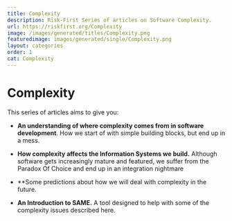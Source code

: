 ```yaml
---
title: Complexity
description: Risk-First Series of articles on Software Complexity.
url: https://riskfirst.org/Complexity
image: /images/generated/titles/Complexity.png
featuredimage: images/generated/single/Complexity.png
layout: categories
order: 1
cat: Complexity
---
```


# Complexity

This series of articles aims to give you:

- **An understanding of where complexity comes from in software development**.  How we start of with simple building blocks, but end up in a mess.

- **How complexity affects the Information Systems we build.** Although software gets increasingly mature and featured, we suffer from the Paradox Of Choice and end up in an integration nightmare

- **Some predictions about how we will deal with complexity in the future.

- **An Introduction to SAME.** A tool designed to help with some of the complexity issues described here.
